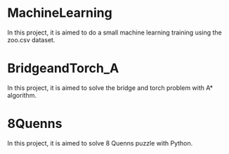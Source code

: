 # MachineLearning
In this project, it is aimed to do a small machine learning training using the zoo.csv dataset.

# BridgeandTorch_A
In this project, it is aimed to solve the bridge and torch problem with A* algorithm.

# 8Quenns
In this project, it is aimed to solve 8 Quenns puzzle with Python.
